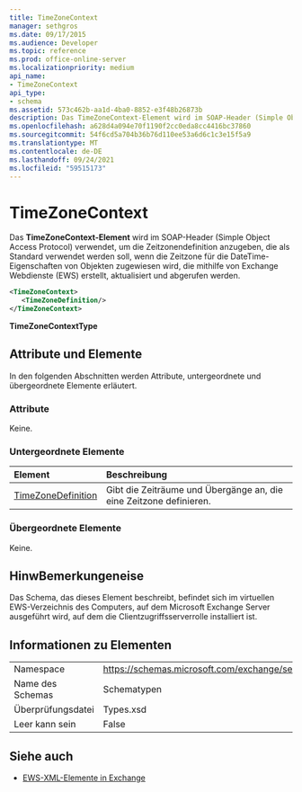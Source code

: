 ```yaml
---
title: TimeZoneContext
manager: sethgros
ms.date: 09/17/2015
ms.audience: Developer
ms.topic: reference
ms.prod: office-online-server
ms.localizationpriority: medium
api_name:
- TimeZoneContext
api_type:
- schema
ms.assetid: 573c462b-aa1d-4ba0-8852-e3f48b26873b
description: Das TimeZoneContext-Element wird im SOAP-Header (Simple Object Access Protocol) verwendet, um die Zeitzonendefinition anzugeben, die als Standard verwendet werden soll, wenn die Zeitzone für die DateTime-Eigenschaften von Objekten zugewiesen wird, die mit Exchange Webdienste (EWS) erstellt, aktualisiert und abgerufen werden.
ms.openlocfilehash: a628d4a094e70f1190f2cc0eda8cc4416bc37860
ms.sourcegitcommit: 54f6cd5a704b36b76d110ee53a6d6c1c3e15f5a9
ms.translationtype: MT
ms.contentlocale: de-DE
ms.lasthandoff: 09/24/2021
ms.locfileid: "59515173"
---
```

# <a name="timezonecontext"></a>TimeZoneContext

Das **TimeZoneContext-Element** wird im SOAP-Header (Simple Object Access Protocol) verwendet, um die Zeitzonendefinition anzugeben, die als Standard verwendet werden soll, wenn die Zeitzone für die DateTime-Eigenschaften von Objekten zugewiesen wird, die mithilfe von Exchange Webdienste (EWS) erstellt, aktualisiert und abgerufen werden. 
  
```xml
<TimeZoneContext>
   <TimeZoneDefinition/>
</TimeZoneContext>
```

 **TimeZoneContextType**
## <a name="attributes-and-elements"></a>Attribute und Elemente

In den folgenden Abschnitten werden Attribute, untergeordnete und übergeordnete Elemente erläutert.
  
### <a name="attributes"></a>Attribute

Keine.
  
### <a name="child-elements"></a>Untergeordnete Elemente

|**Element**|**Beschreibung**|
|:-----|:-----|
|[TimeZoneDefinition](timezonedefinition.md) <br/> |Gibt die Zeiträume und Übergänge an, die eine Zeitzone definieren.  <br/> |
   
### <a name="parent-elements"></a>Übergeordnete Elemente

Keine.
  
## <a name="remarks"></a>HinwBemerkungeneise

Das Schema, das dieses Element beschreibt, befindet sich im virtuellen EWS-Verzeichnis des Computers, auf dem Microsoft Exchange Server ausgeführt wird, auf dem die Clientzugriffsserverrolle installiert ist.
  
## <a name="element-information"></a>Informationen zu Elementen

|||
|:-----|:-----|
|Namespace  <br/> |https://schemas.microsoft.com/exchange/services/2006/types  <br/> |
|Name des Schemas  <br/> |Schematypen  <br/> |
|Überprüfungsdatei  <br/> |Types.xsd  <br/> |
|Leer kann sein  <br/> |False  <br/> |
   
## <a name="see-also"></a>Siehe auch



- [EWS-XML-Elemente in Exchange](ews-xml-elements-in-exchange.md)

